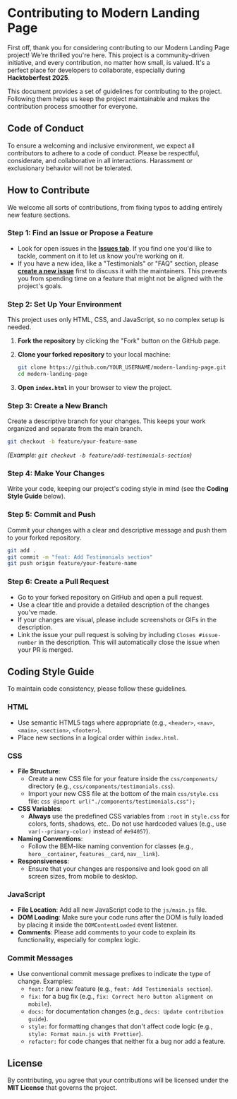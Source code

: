 # Contributing to Modern Landing Page

First off, thank you for considering contributing to our Modern Landing Page project\! We're thrilled you're here. This project is a community-driven initiative, and every contribution, no matter how small, is valued. It's a perfect place for developers to collaborate, especially during **Hacktoberfest 2025**.

This document provides a set of guidelines for contributing to the project. Following them helps us keep the project maintainable and makes the contribution process smoother for everyone.

## Code of Conduct

To ensure a welcoming and inclusive environment, we expect all contributors to adhere to a code of conduct. Please be respectful, considerate, and collaborative in all interactions. Harassment or exclusionary behavior will not be tolerated.

## How to Contribute

We welcome all sorts of contributions, from fixing typos to adding entirely new feature sections.

### Step 1: Find an Issue or Propose a Feature

* Look for open issues in the **[Issues tab](https://github.com/rakesh/modern-landing-page/issues)**. If you find one you'd like to tackle, comment on it to let us know you're working on it.
* If you have a new idea, like a "Testimonials" or "FAQ" section, please **[create a new issue](https://github.com/rakesh/modern-landing-page/issues/new)** first to discuss it with the maintainers. This prevents you from spending time on a feature that might not be aligned with the project's goals.

### Step 2: Set Up Your Environment

This project uses only HTML, CSS, and JavaScript, so no complex setup is needed.

1. **Fork the repository** by clicking the "Fork" button on the GitHub page.
2. **Clone your forked repository** to your local machine:

    ```bash
    git clone https://github.com/YOUR_USERNAME/modern-landing-page.git
    cd modern-landing-page
    ```

3. **Open `index.html`** in your browser to view the project.

### Step 3: Create a New Branch

Create a descriptive branch for your changes. This keeps your work organized and separate from the main branch.

```bash
git checkout -b feature/your-feature-name
```

*(Example: `git checkout -b feature/add-testimonials-section`)*

### Step 4: Make Your Changes

Write your code, keeping our project's coding style in mind (see the **Coding Style Guide** below).

### Step 5: Commit and Push

Commit your changes with a clear and descriptive message and push them to your forked repository.

```bash
git add .
git commit -m "feat: Add Testimonials section"
git push origin feature/your-feature-name
```

### Step 6: Create a Pull Request

* Go to your forked repository on GitHub and open a pull request.
* Use a clear title and provide a detailed description of the changes you've made.
* If your changes are visual, please include screenshots or GIFs in the description.
* Link the issue your pull request is solving by including `Closes #issue-number` in the description. This will automatically close the issue when your PR is merged.

## Coding Style Guide

To maintain code consistency, please follow these guidelines.

### HTML

* Use semantic HTML5 tags where appropriate (e.g., `<header>`, `<nav>`, `<main>`, `<section>`, `<footer>`).
* Place new sections in a logical order within `index.html`.

### CSS

* **File Structure**:
  * Create a new CSS file for your feature inside the `css/components/` directory (e.g., `css/components/testimonials.css`).
  * Import your new CSS file at the bottom of the main `css/style.css` file:
        ```css
        @import url("./components/testimonials.css");
        ```
* **CSS Variables**:
  * **Always** use the predefined CSS variables from `:root` in `style.css` for colors, fonts, shadows, etc.. Do not use hardcoded values (e.g., use `var(--primary-color)` instead of `#e94057`).
* **Naming Conventions**:
  * Follow the BEM-like naming convention for classes (e.g., `hero__container`, `features__card`, `nav__link`).
* **Responsiveness**:
  * Ensure that your changes are responsive and look good on all screen sizes, from mobile to desktop.

### JavaScript

* **File Location**: Add all new JavaScript code to the `js/main.js` file.
* **DOM Loading**: Make sure your code runs after the DOM is fully loaded by placing it inside the `DOMContentLoaded` event listener.
* **Comments**: Please add comments to your code to explain its functionality, especially for complex logic.

### Commit Messages

* Use conventional commit message prefixes to indicate the type of change. Examples:
  * `feat:` for a new feature (e.g., `feat: Add Testimonials section`).
  * `fix:` for a bug fix (e.g., `fix: Correct hero button alignment on mobile`).
  * `docs:` for documentation changes (e.g., `docs: Update contribution guide`).
  * `style:` for formatting changes that don't affect code logic (e.g., `style: Format main.js with Prettier`).
  * `refactor:` for code changes that neither fix a bug nor add a feature.

## License

By contributing, you agree that your contributions will be licensed under the **MIT License** that governs the project.

